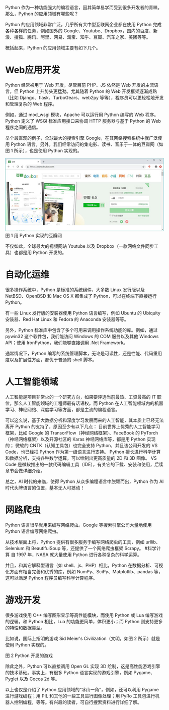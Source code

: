 Python 作为一种功能强大的编程语言，因其简单易学而受到很多开发者的青睐。那么，Python 的应用领域有哪些呢？

Python 的应用领域非常广泛，几乎所有大中型互联网企业都在使用 Python 完成各种各样的任务，例如国外的 Google、Youtube、Dropbox，国内的百度、新浪、搜狐、腾讯、阿里、网易、淘宝、知乎、豆瓣、汽车之家、美团等等。

概括起来，Python 的应用领域主要有如下几个。
# Web应用开发
Python 经常被用于 Web 开发，尽管目前 PHP、JS 依然是 Web 开发的主流语言，但 Python 上升势头更猛劲。尤其随着 Python 的 Web 开发框架逐渐成熟（比如 Django、flask、TurboGears、web2py 等等），程序员可以更轻松地开发和管理复杂的 Web 程序。

例如，通过 mod_wsgi 模块，Apache 可以运行用 Python 编写的 Web 程序。Python 定义了 WSGI 标准应用接口来协调 HTTP 服务器与基于 Python 的 Web 程序之间的通信。

举个最直观的例子，全球最大的搜索引擎 Google，在其网络搜索系统中就广泛使用 Python 语言。另外，我们经常访问的集电影、读书、音乐于一体的豆瓣网（如图 1 所示），也是使用 Python 实现的。
<div class='img_content'>
    <img  src="../imgs/1.2.jpg" />
    <span>图 1 用 Python 实现的豆瓣网</span>
</div>

不仅如此，全球最大的视频网站 Youtube 以及 Dropbox（一款网络文件同步工具）也都是用 Python 开发的。
# 自动化运维
很多操作系统中，Python 是标准的系统组件，大多数 Linux 发行版以及 NetBSD、OpenBSD 和 Mac OS X 都集成了 Python，可以在终端下直接运行 Python。

有一些 Linux 发行版的安装器使用 Python 语言编写，例如 Ubuntu 的 Ubiquity 安装器、Red Hat Linux 和 Fedora 的 Anaconda 安装器等等。

另外，Python 标准库中包含了多个可用来调用操作系统功能的库。例如，通过 pywin32 这个软件包，我们能访问 Windows 的 COM 服务以及其他 Windows API；使用 IronPython，我们能够直接调用 .Net Framework。

通常情况下，Python 编写的系统管理脚本，无论是可读性，还是性能、代码重用度以及扩展性方面，都优于普通的 shell 脚本。
# 人工智能领域
人工智能是项目非常火的一个研究方向，如果要评选当前最热、工资最高的 IT 职位，那么人工智能领域的工程师最有话语权。而 Python 在人工智能领域内的机器学习、神经网络、深度学习等方面，都是主流的编程语言。

可以这么说，基于大数据分析和深度学习发展而来的人工智能，其本质上已经无法离开 Python 的支持了，原因至少有以下几点：
目前世界上优秀的人工智能学习框架，比如 Google 的 TransorFlow（神经网络框架）、FaceBook 的 PyTorch（神经网络框架）以及开源社区的 Karas 神经网络库等，都是用 Python 实现的；
微软的 CNTK（认知工具包）也完全支持 Python，并且该公司开发的 VS Code，也已经把 Python 作为第一级语言进行支持。
Python 擅长进行科学计算和数据分析，支持各种数学运算，可以绘制出更高质量的 2D 和 3D 图像。
VS Code 是微软推出的一款代码编辑工具（IDE），有关它的下载、安装和使用，后续章节会做详细介绍。

总之，AI 时代的来临，使得 Python 从众多编程语言中脱颖而出，Python 作为 AI 时代头牌语言的位置，基本无人可撼动！
# 网路爬虫
Python 语言很早就用来编写网络爬虫。Google 等搜索引擎公司大量地使用 Python 语言编写网络爬虫。

从技术层面上将，Python 提供有很多服务于编写网络爬虫的工具，例如 urllib、Selenium 和 BeautifulSoup 等，还提供了一个网络爬虫框架 Scrapy。
#科学计算
自 1997 年，NASA 就大量使用 Python 进行各种复杂的科学运算。

并且，和其它解释型语言（如 shell、js、PHP）相比，Python 在数据分析、可视化方面有相当完善和优秀的库，例如 NumPy、SciPy、Matplotlib、pandas 等，这可以满足 Python 程序员编写科学计算程序。
# 游戏开发
很多游戏使用 C++ 编写图形显示等高性能模块，而使用 Python 或 Lua 编写游戏的逻辑。和 Python 相比，Lua 的功能更简单，体积更小；而 Python 则支持更多的特性和数据类型。

比如说，国际上指明的游戏 Sid Meier's Civilization（文明，如图 2 所示）就是使用 Python 实现的。


图 2 Python 开发的游戏

除此之外，Python 可以直接调用 Open GL 实现 3D 绘制，这是高性能游戏引擎的技术基础。事实上，有很多 Python 语言实现的游戏引擎，例如 Pygame、Pyglet 以及 Cocos 2d 等。
 
以上也仅是介绍了 Python 应用领域的“冰山一角”，例如，还可以利用 Pygame  进行游戏编程；用 PIL 和其他的一些工具进行图像处理；用 PyRo 工具包进行机器人控制编程，等等。有兴趣的读者，可自行搜索资料进行详细了解。